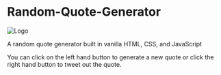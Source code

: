# Random-Quote-Generator

![Logo](https://i.imgur.com/dIWWzLg.png)

A random quote generator built in vanilla HTML, CSS, and JavaScript  

You can click on the left hand button to generate a new quote or click the right hand button to tweet out the quote.
